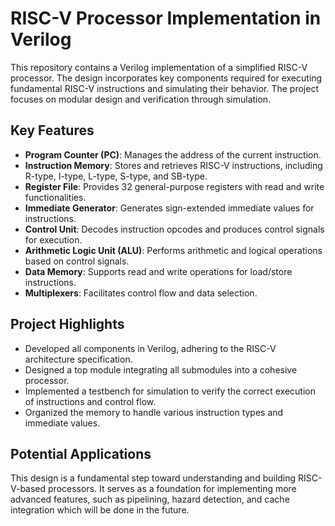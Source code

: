 # RISC-V Processor Implementation in Verilog

This repository contains a Verilog implementation of a simplified RISC-V processor. The design incorporates key components required for executing fundamental RISC-V instructions and simulating their behavior. The project focuses on modular design and verification through simulation.

## Key Features
- **Program Counter (PC)**: Manages the address of the current instruction.
- **Instruction Memory**: Stores and retrieves RISC-V instructions, including R-type, I-type, L-type, S-type, and SB-type.
- **Register File**: Provides 32 general-purpose registers with read and write functionalities.
- **Immediate Generator**: Generates sign-extended immediate values for instructions.
- **Control Unit**: Decodes instruction opcodes and produces control signals for execution.
- **Arithmetic Logic Unit (ALU)**: Performs arithmetic and logical operations based on control signals.
- **Data Memory**: Supports read and write operations for load/store instructions.
- **Multiplexers**: Facilitates control flow and data selection.

## Project Highlights
- Developed all components in Verilog, adhering to the RISC-V architecture specification.
- Designed a top module integrating all submodules into a cohesive processor.
- Implemented a testbench for simulation to verify the correct execution of instructions and control flow.
- Organized the memory to handle various instruction types and immediate values.

## Potential Applications
This design is a fundamental step toward understanding and building RISC-V-based processors. It serves as a foundation for implementing more advanced features, such as pipelining, hazard detection, and cache integration which will be done in the future.
